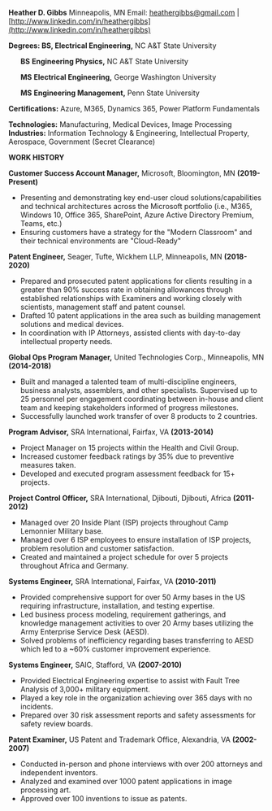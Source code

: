 **Heather D. Gibbs**
Minneapolis, MN
Email: heathergibbs@gmail.com | [http://www.linkedin.com/in/heathergibbs](http://www.linkedin.com/in/heathergibbs)

**Degrees: BS, Electrical Engineering,** NC A&amp;T State University

&nbsp;&nbsp;&nbsp;&nbsp;&nbsp;&nbsp;**BS** **Engineering Physics,** NC A&amp;T State University

&nbsp;&nbsp;&nbsp;&nbsp;&nbsp;&nbsp;**MS** **Electrical Engineering,** George Washington University

&nbsp;&nbsp;&nbsp;&nbsp;&nbsp;&nbsp;**MS** **Engineering Management,** Penn State University

**Certifications:** Azure, M365, Dynamics 365, Power Platform Fundamentals

**Technologies:** Manufacturing, Medical Devices, Image Processing
**Industries:** Information Technology &amp; Engineering, Intellectual Property, Aerospace, Government (Secret Clearance)

**WORK HISTORY**

**Customer Success Account Manager,** Microsoft, Bloomington, MN **(2019- Present)**

- Presenting and demonstrating key end-user cloud solutions/capabilities and technical architectures across the Microsoft portfolio (i.e., M365, Windows 10, Office 365, SharePoint, Azure Active Directory Premium, Teams, etc.)
- Ensuring customers have a strategy for the &quot;Modern Classroom&quot; and their technical environments are &quot;Cloud-Ready&quot;

**Patent Engineer,** Seager, Tufte, Wickhem LLP, Minneapolis, MN **(2018-2020)**

- Prepared and prosecuted patent applications for clients resulting in a greater than 90% success rate in obtaining allowances through established relationships with Examiners and working closely with scientists, management staff and patent counsel.
- Drafted 10 patent applications in the area such as building management solutions and medical devices.
- In coordination with IP Attorneys, assisted clients with day-to-day intellectual property needs.

**Global Ops Program Manager,** United Technologies Corp., Minneapolis, MN **(2014-2018)**

- Built and managed a talented team of multi-discipline engineers, business analysts, assemblers, and other specialists. Supervised up to 25 personnel per engagement coordinating between in-house and client team and keeping stakeholders informed of progress milestones.
- Successfully launched work transfer of over 8 products to 2 countries.

**Program Advisor,** SRA International, Fairfax, VA **(2013-2014)**

- Project Manager on 15 projects within the Health and Civil Group.
- Increased customer feedback ratings by 35% due to preventive measures taken.
- Developed and executed program assessment feedback for 15+ projects.

**Project Control Officer,** SRA International, Djibouti, Djibouti, Africa **(2011-2012)**

- Managed over 20 Inside Plant (ISP) projects throughout Camp Lemonnier Military base.
- Managed over 6 ISP employees to ensure installation of ISP projects, problem resolution and customer satisfaction.
- Created and maintained a project schedule for over 5 projects throughout Africa and Germany.

**Systems Engineer,** SRA International, Fairfax, VA **(2010-2011)**

- Provided comprehensive support for over 50 Army bases in the US requiring infrastructure, installation, and testing expertise.
- Led business process modeling, requirement gatherings, and knowledge management activities to over 20 Army bases utilizing the Army Enterprise Service Desk (AESD).
- Solved problems of inefficiency regarding bases transferring to AESD which led to a ~60% customer improvement experience.

**Systems Engineer,** SAIC, Stafford, VA **(2007-2010)**

- Provided Electrical Engineering expertise to assist with Fault Tree Analysis of 3,000+ military equipment.
- Played a key role in the organization achieving over 365 days with no incidents.
- Prepared over 30 risk assessment reports and safety assessments for safety review boards.

**Patent Examiner,** US Patent and Trademark Office, Alexandria, VA **(2002-2007)**

- Conducted in-person and phone interviews with over 200 attorneys and independent inventors.
- Analyzed and examined over 1000 patent applications in image processing art.
- Approved over 100 inventions to issue as patents.
